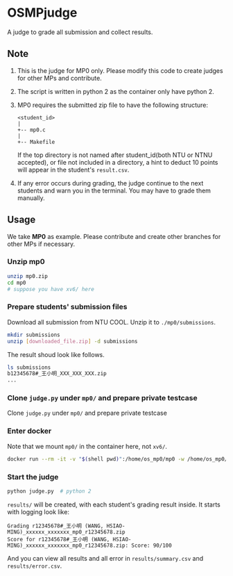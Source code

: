 # OSMPjudge
A judge to grade all submission and collect results.

## Note
1. This is the judge for MP0 only. Please modify this code to create judges for other MPs and contribute.
2. The script is written in python 2 as the container only have python 2.
3. MP0 requires the submitted zip file to have the following structure:
   
    ```
    <student_id>
    |
    +-- mp0.c
    |
    +-- Makefile
    ```

   If the top directory is not named after student_id(both NTU or NTNU accepted), or file not included in a directory, a hint to deduct 10 points will appear in the student's `result.csv`.
4. If any error occurs during grading, the judge continue to the next students and warn you in the terminal. You may have to grade them manually.

## Usage
We take **MP0** as example. Please contribute and create other branches for other MPs if necessary.

### Unzip mp0
```bash
unzip mp0.zip
cd mp0
# suppose you have xv6/ here
```

### Prepare students' submission files
Download all submission from NTU COOL. Unzip it to `./mp0/submissions`.
```bash
mkdir submissions
unzip [downloaded_file.zip] -d submissions 
```
The result shoud look like follows.
```bash
ls submissions
b12345678#_王小明_XXX_XXX_XXX.zip
...
```

### Clone `judge.py` under `mp0/` and prepare private testcase
Clone `judge.py` under `mp0/` and prepare private testcase

### Enter docker
Note that we mount `mp0/` in the container here, not `xv6/`.
```bash
docker run --rm -it -v "$(shell pwd)":/home/os_mp0/mp0 -w /home/os_mp0/mp0 ntuos/mp0
```

### Start the judge
```bash
python judge.py  # python 2
```
`results/` will be created, with each student's grading result inside.
It starts with logging look like:
```
Grading r12345678#_王小明 (WANG, HSIAO-MING)_xxxxxx_xxxxxxx_mp0_r12345678.zip
Score for r12345678#_王小明 (WANG, HSIAO-MING)_xxxxxx_xxxxxxx_mp0_r12345678.zip: Score: 90/100
```
And you can view all results and all error in `results/summary.csv` and `results/error.csv`.

